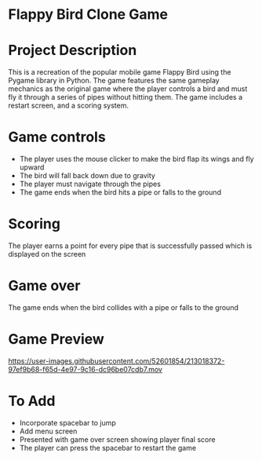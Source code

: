 # Flappy Bird Clone Game

# Project Description
This is a recreation of the popular mobile game Flappy Bird using the Pygame library in Python. The game features the same gameplay mechanics as the original game where the player controls a bird and must fly it through a series of pipes without hitting them. The game includes a restart screen, and a scoring system.

# Game controls
* The player uses the mouse clicker to make the bird flap its wings and fly upward
* The bird will fall back down due to gravity
* The player must navigate through the pipes
* The game ends when the bird hits a pipe or falls to the ground

# Scoring
The player earns a point for every pipe that is successfully passed which is displayed on the screen

# Game over
The game ends when the bird collides with a pipe or falls to the ground

# Game Preview
https://user-images.githubusercontent.com/52601854/213018372-97ef9b68-f65d-4e97-9c16-dc96be07cdb7.mov


# To Add
* Incorporate spacebar to jump
* Add menu screen
* Presented with game over screen showing player final score
* The player can press the spacebar to restart the game
